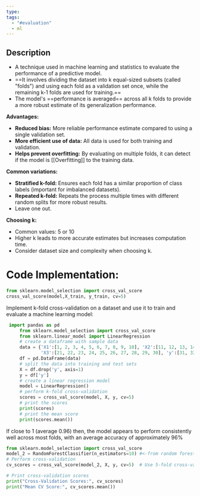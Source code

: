 ```yaml
---
type: 
tags:
  - "#evaluation"
  - ml
---
```

## Description 

- A technique used in machine learning and statistics to evaluate the performance of a predictive model.
- ==It involves dividing the dataset into k equal-sized subsets (called "folds") and using each fold as a validation set once, while the remaining k-1 folds are used for training.==
- The model's ==performance is averaged== across all k folds to provide a more robust estimate of its generalization performance.

**Advantages:**

- **Reduced bias:** More reliable performance estimate compared to using a single validation set.
- **More efficient use of data:** All data is used for both training and validation.
- **Helps prevent overfitting:** By evaluating on multiple folds, it can detect if the model is [[Overfitting]] to the training data.

**Common variations:**

- **Stratified k-fold:** Ensures each fold has a similar proportion of class labels (important for imbalanced datasets).
- **Repeated k-fold:** Repeats the process multiple times with different random splits for more robust results.
- Leave one out.

**Choosing k:**

- Common values: 5 or 10
- Higher k leads to more accurate estimates but increases computation time.
- Consider dataset size and complexity when choosing k.
# Code Implementation:

```python
from sklearn.model_selection import cross_val_score
cross_val_score(model,X_train, y_train, cv=5)
```

 Implement k-fold cross-validation on a dataset and use it to train and evaluate a machine learning model:
 
 ```python
  import pandas as pd
      from sklearn.model_selection import cross_val_score
      from sklearn.linear_model import LinearRegression
      # create a dataframe with sample data
      data = {'X1':[1, 2, 3, 4, 5, 6, 7, 8, 9, 10], 'X2':[11, 12, 13, 14, 15, 16, 17, 18, 19, 20],
              'X3':[21, 22, 23, 24, 25, 26, 27, 28, 29, 30], 'y':[31, 32, 33, 34, 35, 36, 37, 38, 39, 40]}
      df = pd.DataFrame(data) 
      # split the data into training and test sets
      X = df.drop('y', axis=1)
      y = df['y']
      # create a linear regression model
      model = LinearRegression()
      # perform k-fold cross-validation
      scores = cross_val_score(model, X, y, cv=5)
      # print the scores
      print(scores)
      # print the mean score
      print(scores.mean())
```

If close to 1 (average 0.96) then, the model appears to perform consistently well across most folds, with an average accuracy of approximately 96%

```python
from sklearn.model_selection import cross_val_score
model_2 = RandomForestClassifier(n_estimators=10) #<-from random forest
# Perform cross-validation
cv_scores = cross_val_score(model_2, X, y, cv=5)  # Use 5-fold cross-validation

# Print cross-validation scores
print("Cross-Validation Scores:", cv_scores)
print("Mean CV Score:", cv_scores.mean())
```